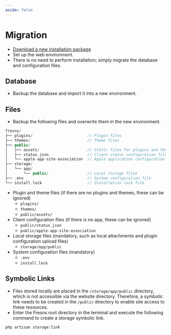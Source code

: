 ```yaml
---
aside: false
---
```


# Migration

- [Download a new installation package](index.md)
- Set up the web environment.
- There is no need to perform installation; simply migrate the database and configuration files.

## Database

- Backup the database and import it into a new environment.

## Files

- Backup the following files and overwrite them in the new environment.

```php
fresns/
├── plugins/                        // Plugin files
├── themes/                         // Theme files
├── public/
│   ├── assets/                     // Static files for plugins and themes
│   ├── status.json                 // Client status configuration file
│   └── apple-app-site-association  // Apple application configuration file
├── storage/
│   └── app/
│       └── public/                 // Local storage files
├── .env                            // System configuration file
└── install.lock                    // Installation lock file
```

- Plugin and theme files (if there are no plugins and themes, these can be ignored)
    - `plugins/`
    - `themes/`
    - `public/assets/`
- Client configuration files (if there is no app, these can be ignored)
    - `public/status.json`
    - `public/apple-app-site-association`
- Local storage files (mandatory, such as local attachments and plugin configuration upload files)
    - `storage/app/public`
- System configuration files (mandatory)
    - `.env`
    - `install.lock`

## Symbolic Links

- Files stored locally are placed in the `/storage/app/public` directory, which is not accessible via the website directory. Therefore, a symbolic link needs to be created in the `/public` directory to enable site access to these resources.
- Enter the Fresns root directory in the terminal and execute the following command to create a storage symbolic link.

```sh
php artisan storage:link
```
